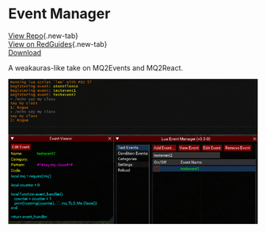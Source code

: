 # Event Manager

[View Repo](https://gitlab.com/aquietone/event-manager){.new-tab}  
[View on RedGuides](https://www.redguides.com/community/resources/lua-event-manager.2539/){.new-tab}  
[Download](https://gitlab.com/aquietone/event-manager/-/archive/dev/event-manager-dev.zip)  

A weakauras-like take on MQ2Events and MQ2React.

![](../images/lem.png)